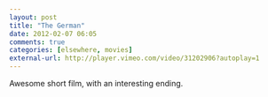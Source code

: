```yaml
---
layout: post  
title: "The German"  
date: 2012-02-07 06:05  
comments: true  
categories: [elsewhere, movies]
external-url: http://player.vimeo.com/video/31202906?autoplay=1  
---
```


Awesome short film, with an interesting ending.
